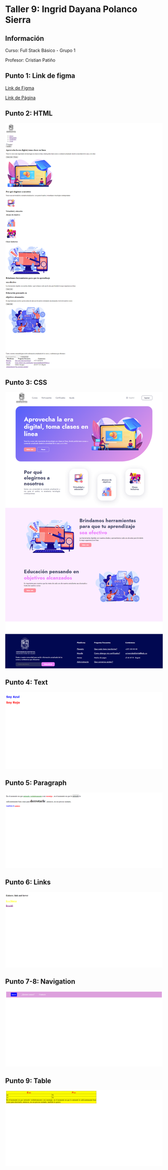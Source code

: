 <h1>Taller 9: Ingrid Dayana Polanco Sierra</h1>
<h2>Información</h2>
<p>Curso: Full Stack Básico - Grupo 1</p>
<P>Profesor: Cristian Patiño</p>
<h2>Punto 1: Link de figma</h2>
<a href="https://www.figma.com/file/tnIl9xOkTwLY6M2iAFbaSC/Ingrid-Dayana-Polanco-Sierra---Figma-Excercise?type=design&node-id=0%3A1&t=xoP8uK91767GTJvD-1"> Link de Figma</a>

<a href=""> Link de Página</a>

<h2>Punto 2: HTML</h2>
<img src="./public/images/html.png.png" alt="html">

<h2>Punto 3: CSS</h2>
<img src="./public/images/css.png" alt="css">

<h2>Punto 4: Text</h2>
<img src="./public/images/text-blue-red.png" alt="css">

<h2>Punto 5: Paragraph</h2>
<img src="./public/images/paragraph.png" alt="css">

<h2>Punto 6: Links</h2>
<img src="./public/images/links.png" alt="css">

<h2>Punto 7-8: Navigation</h2>
<img src="./public/images/navigation.png" alt="css">

<h2>Punto 9: Table </h2>
<img src="./public/images/table.png" alt="css">